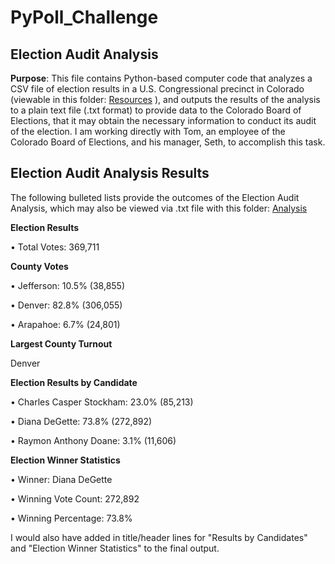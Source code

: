 # PyPoll_Challenge
## Election Audit Analysis

**Purpose**: This file contains Python-based computer code that analyzes a CSV file of election results in a U.S. Congressional precinct in Colorado (viewable in this folder: [Resources](https://github.com/deltaLyd/PyPoll_Challenge/tree/main/Resources) ), and outputs the results of the analysis to a plain text file (.txt format) to provide data to the Colorado Board of Elections, that it may obtain the necessary information to conduct its audit of the election.  I am working directly with Tom, an employee of the Colorado Board of Elections, and his manager, Seth, to accomplish this task.

## Election Audit Analysis Results

The following bulleted lists provide the outcomes of the Election Audit Analysis, which may also be viewed via .txt file with this folder: [Analysis](https://github.com/deltaLyd/PyPoll_Challenge/tree/main/Analysis)

**Election Results**

• Total Votes: 369,711

**County Votes**

• Jefferson: 10.5% (38,855)

• Denver: 82.8% (306,055)

• Arapahoe: 6.7% (24,801)


**Largest County Turnout** 

Denver

**Election Results by Candidate**

• Charles Casper Stockham: 23.0% (85,213)

• Diana DeGette: 73.8% (272,892)

• Raymon Anthony Doane: 3.1% (11,606)

**Election Winner Statistics**

• Winner: Diana DeGette

• Winning Vote Count: 272,892

• Winning Percentage: 73.8%










I would also have added in title/header lines for "Results by Candidates" and "Election Winner Statistics" to the final output. 
